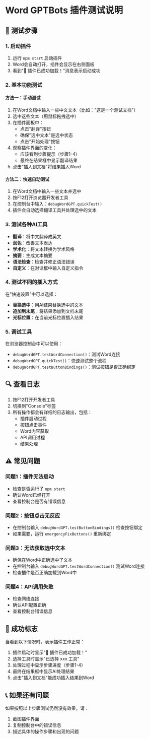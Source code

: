 # Word GPTBots 插件测试说明

## 🚀 测试步骤

### 1. 启动插件
1. 运行 `npm start` 启动插件
2. Word会自动打开，插件会显示在右侧面板
3. 看到"🎉 插件已成功加载！"消息表示启动成功

### 2. 基本功能测试

#### 方法一：手动测试
1. 在Word文档中输入一些中文文本（比如："这是一个测试文档"）
2. 选中这些文本（用鼠标拖拽选中）
3. 在插件面板中：
   - 点击"翻译"按钮
   - 确保"选中文本"是选中状态
   - 点击"开始处理"按钮
4. 观察插件界面的变化：
   - 应该看到步骤提示（步骤1-4）
   - 最终在结果框中显示翻译结果
5. 点击"插入到文档"将结果插入Word

#### 方法二：快速自动测试
1. 在Word文档中输入一些文本并选中
2. 按F12打开浏览器开发者工具
3. 在控制台中输入：`debugWordGPT.quickTest()`
4. 插件会自动选择翻译工具并处理选中的文本

### 3. 测试各种AI工具
- **翻译**：将中文翻译成英文
- **润色**：改善文本表达
- **学术化**：将文本转换为学术风格
- **摘要**：生成文本摘要
- **语法检查**：检查并修正语法错误
- **自定义**：在对话框中输入自定义指令

### 4. 测试不同的插入方式
在"快速设置"中可以选择：
- **替换选中**：用AI结果替换选中的文本
- **追加到末尾**：将结果添加到文档末尾
- **光标位置**：在当前光标位置插入结果

### 5. 调试工具
在浏览器控制台中可以使用：
- `debugWordGPT.testWordConnection()`：测试Word连接
- `debugWordGPT.quickTest()`：快速测试整个流程
- `debugWordGPT.testButtonBindings()`：测试按钮是否正确绑定

## 🔍 查看日志
1. 按F12打开开发者工具
2. 切换到"Console"标签
3. 所有操作都会有详细的日志输出，包括：
   - 插件启动过程
   - 按钮点击事件
   - Word内容获取
   - API调用过程
   - 结果处理

## ⚠️ 常见问题

### 问题1：插件无法启动
- 检查是否运行了 `npm start`
- 确认Word已经打开
- 查看控制台是否有错误信息

### 问题2：按钮点击无反应
- 在控制台输入 `debugWordGPT.testButtonBindings()` 检查按钮绑定
- 如果需要，运行 `emergencyFixButtons()` 重新绑定

### 问题3：无法获取选中文本
- 确保在Word中正确选中了文本
- 在控制台输入 `debugWordGPT.testWordConnection()` 测试Word连接
- 检查插件是否正确加载到Word中

### 问题4：API调用失败
- 检查网络连接
- 确认API配置正确
- 查看控制台错误信息

## 🎯 成功标志
当看到以下情况时，表示插件工作正常：
1. 插件启动时显示"🎉 插件已成功加载！"
2. 选择工具时显示"已选择 xxx 工具"
3. 处理过程中显示步骤进度（步骤1-4）
4. 最终在结果框中显示AI处理结果
5. 点击"插入到文档"能成功插入结果到Word

## 📞 如果还有问题
如果按照以上步骤测试仍然没有效果，请：
1. 截图插件界面
2. 复制控制台中的错误信息
3. 描述具体的操作步骤和出现的问题 
